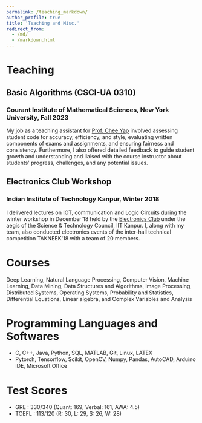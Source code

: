 ```yaml
---
permalink: /teaching_markdown/
author_profile: true
title: 'Teaching and Misc.'
redirect_from: 
  - /md/
  - /markdown.html
---
```



# Teaching
## Basic Algorithms (CSCI-UA 0310)
### Courant Institute of Mathematical Sciences, New York University, Fall 2023
My job as a teaching assistant for [Prof. Chee Yap](https://cs.nyu.edu/yap/) involved assessing student code for accuracy, efficiency, and style, evaluating written components of exams and assignments, and ensuring fairness and consistency. Furthermore, I also offered detailed feedback to guide student growth and understanding and liaised with the course instructor about students' progress, challenges, and any potential issues.

## Electronics Club Workshop
### Indian Institute of Technology Kanpur, Winter 2018
I delivered lectures on IOT, communication and Logic Circuits during the winter workshop in December'18 held by the [Electronics Club](https://iitk.ac.in/new/electronics-club) under the aegis of the Science & Technology Council, IIT Kanpur. I, along with my team, also conducted electronics events of the inter-hall technical competition TAKNEEK'18 with a team of 20 members.

# Courses
Deep Learning, Natural Language Processing, Computer Vision, Machine Learning, Data Mining, Data Structures and Algorithms, Image Processing, Distributed Systems, Operating Systems, Probability and Statistics, Differential Equations, Linear algebra, and Complex Variables and Analysis

# Programming Languages and Softwares
 * C, C++, Java, Python, SQL, MATLAB, Git, Linux, LATEX
 * Pytorch, Tensorflow, Scikit, OpenCV, Numpy, Pandas, AutoCAD, Arduino IDE, Microsoft Office

# Test Scores
 * GRE : 330/340 (Quant: 169, Verbal: 161, AWA: 4.5)
 * TOEFL : 113/120 (R: 30, L: 29, S: 26, W: 28)
